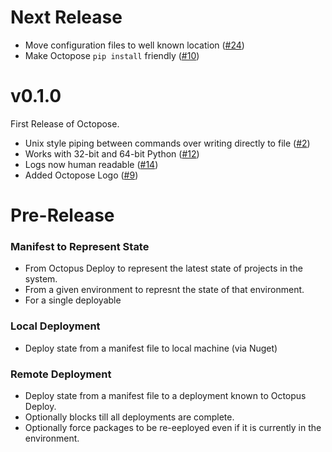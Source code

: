# Next Release

* Move configuration files to well known location ([#24](https://github.com/HuddleEng/octopose/issues/24))
* Make Octopose `pip install` friendly ([#10](https://github.com/HuddleEng/octopose/issues/10))

# v0.1.0

First Release of Octopose.

* Unix style piping between commands over writing directly to file ([#2](https://github.com/HuddleEng/octopose/issues/2))
* Works with 32-bit and 64-bit Python ([#12](https://github.com/HuddleEng/octopose/issues/12))
* Logs now human readable ([#14](https://github.com/HuddleEng/octopose/issues/14))
* Added Octopose Logo ([#9](https://github.com/HuddleEng/octopose/issues/9))

# Pre-Release

### Manifest to Represent State

* From Octopus Deploy to represent the latest state of projects in the system.
* From a given environment to represnt the state of that environment.
* For a single deployable

### Local Deployment

* Deploy state from a manifest file to local machine (via Nuget)

### Remote Deployment

* Deploy state from a manifest file to a deployment known to Octopus Deploy.
* Optionally blocks till all deployments are complete.
* Optionally force packages to be re-eeployed even if it is currently in the environment.

